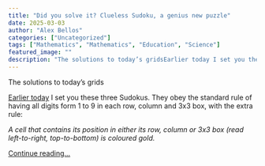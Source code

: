 ```yaml
---
title: "Did you solve it? Clueless Sudoku, a genius new puzzle"
date: 2025-03-03
author: "Alex Bellos"
categories: ["Uncategorized"]
tags: ["Mathematics", "Mathematics", "Education", "Science"]
featured_image: ""
description: "The solutions to today’s gridsEarlier today I set you these three Sudokus. They obey the standard rule of having all digits form 1 to 9 in each row, column and ..."
---
```


The solutions to today’s grids

[Earlier today](https://www.theguardian.com/science/2025/mar/03/can-you-solve-it-clueless-sudoku-a-genius-new-puzzle) I set you these three Sudokus. They obey the standard rule of having all digits form 1 to 9 in each row, column and 3x3 box, with the extra rule:

_A cell that contains its position in either its row, column or 3x3 box (read left-to-right, top-to-bottom) is coloured gold._

[Continue reading...](https://www.theguardian.com/science/2025/mar/03/did-you-solve-it-clueless-sudoku-a-genius-new-puzzle)
